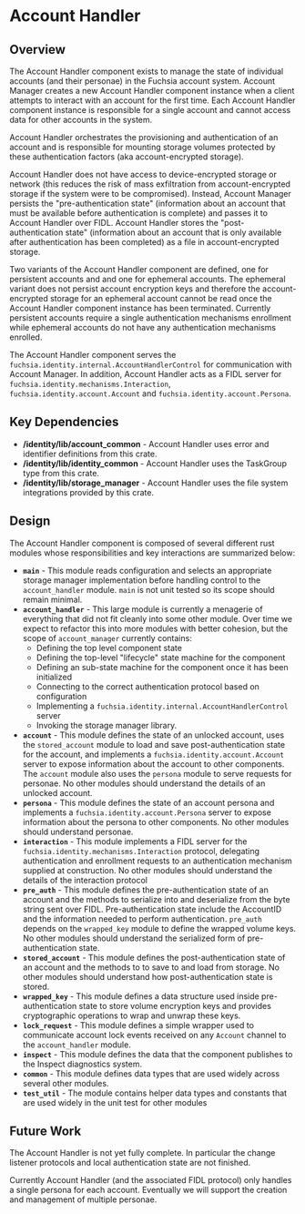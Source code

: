 # Account Handler

## Overview

The Account Handler component exists to manage the state of individual accounts
(and their personae) in the Fuchsia account system. Account Manager creates a
new Account Handler component instance when a client attempts to interact with
an account for the first time. Each Account Handler component instance is
responsible for a single account and cannot access data for other accounts in
the system.

Account Handler orchestrates the provisioning and authentication of an account
and is responsible for mounting storage volumes protected by these
authentication factors (aka account-encrypted storage).

Account Handler does not have access to device-encrypted storage or network
(this reduces the risk of mass exfiltration from account-encrypted storage if
the system were to be compromised). Instead, Account Manager persists the
"pre-authentication state" (information about an account that must be available
before authentication is complete) and passes it to Account Handler over FIDL.
Account Handler stores the "post-authentication state" (information about an
account that is only available after authentication has been completed) as a
file in account-encrypted storage.

Two variants of the Account Handler component are defined, one for persistent
accounts and and one for ephemeral accounts. The ephemeral variant does not
persist account encryption keys and therefore the account-encrypted storage for
an ephemeral account cannot be read once the Account Handler component instance
has been terminated. Currently persistent accounts require a single
authentication mechanisms enrollment while ephemeral accounts do not have any
authentication mechanisms enrolled.

The Account Handler component serves the
`fuchsia.identity.internal.AccountHandlerControl` for communication with
Account Manager. In addition, Account Handler acts as a FIDL server for
`fuchsia.identity.mechanisms.Interaction`, `fuchsia.identity.account.Account`
and `fuchsia.identity.account.Persona`.


## Key Dependencies

- **/identity/lib/account_common** - Account Handler uses error and identifier
  definitions from this crate.
- **/identity/lib/identity_common** - Account Handler uses the TaskGroup type
  from this crate.
- **/identity/lib/storage_manager** - Account Handler uses the file system
  integrations provided by this crate.


## Design

The Account Handler component is composed of several different rust modules
whose responsibilities and key interactions are summarized below:

- **`main`** - This module reads configuration and selects an appropriate
  storage manager implementation before handling control to the
  `account_handler` module. `main` is not unit tested so its scope should remain
  minimal.
- **`account_handler`** - This large module is currently a menagerie of
  everything that did not fit cleanly into some other module. Over time we
  expect to refactor this into more modules with better cohesion, but the scope
  of `account_manager` currently contains:
  - Defining the top level component state
  - Defining the top-level "lifecycle" state machine for the component
  - Defining an sub-state machine for the component once it has been initialized
  - Connecting to the correct authentication protocol based on configuration
  - Implementing a `fuchsia.identity.internal.AccountHandlerControl` server
  - Invoking the storage manager library.
- **`account`** - This module defines the state of an unlocked account, uses the
  `stored_account` module to load and save post-authentication state for the
  account, and implements a `fuchsia.identity.account.Account` server to expose
  information about the account to other components. The `account` module also
  uses the `persona` module to serve requests for personae. No other modules
  should understand the details of an unlocked account.
- **`persona`** - This module defines the state of an account persona and
  implements a `fuchsia.identity.account.Persona` server to expose information
  about the persona to other components. No other modules should understand
  personae.
- **`interaction`** - This module implements a FIDL server for the
  `fuchsia.identity.mechanisms.Interaction` protocol, delegating authentication
  and enrollment requests to an authentication mechanism supplied at
  construction. No other modules should understand the details of the
  interaction protocol
- **`pre_auth`** - This module defines the pre-authentication state of an
  account and the methods to serialize into and deserialize from the byte string
  sent over FIDL. Pre-authentication state include the AccountID and the
  information needed to perform authentication. `pre_auth` depends on the
  `wrapped_key` module to define the wrapped volume keys. No other modules
  should understand the serialized form of pre-authentication state.
- **`stored_account`** - This module defines the post-authentication state of an
  account and the methods to to save to and load from storage. No other modules
  should understand how post-authentication state is stored.
- **`wrapped_key`** - This module defines a data structure used inside
  pre-authentication state to store volume encryption keys and provides
  cryptographic operations to wrap and unwrap these keys.
- **`lock_request`** - This module defines a simple wrapper used to communicate
  account lock events received on any `Account` channel to the `account_handler`
  module.
- **`inspect`** - This module defines the data that the component publishes to
  the Inspect diagnostics system.
- **`common`** - This module defines data types that are used widely across
  several other modules.
- **`test_util`** - The module contains helper data types and constants that are
  used widely in the unit test for other modules


## Future Work

The Account Handler is not yet fully complete. In particular the change listener
protocols and local authentication state are not finished.

Currently Account Handler (and the associated FIDL protocol) only handles a
single persona for each account. Eventually we will support the creation and
management of multiple personae.

